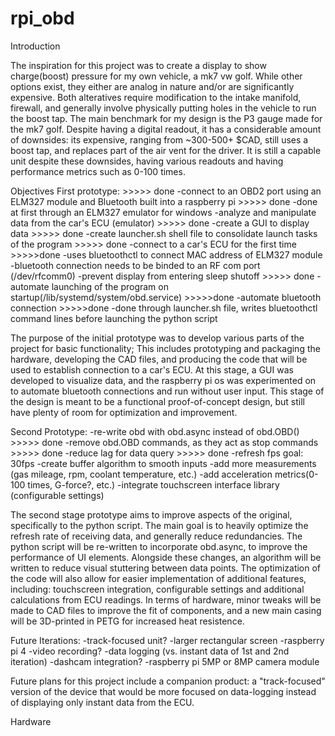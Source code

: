 # rpi_obd

Introduction 

The inspiration for this project was to create a display to show charge(boost) pressure for my own vehicle, a mk7 vw golf. While other options exist, they either are analog in nature and/or are significantly expensive. Both alteratives require modification to the intake manifold, firewall, and generally involve physically putting holes in the vehicle to run the boost tap. The main benchmark for my design is the P3 gauge made for the mk7 golf. Despite having a digital readout, it has a considerable amount of downsides: its expensive, ranging from ~300-500+ $CAD, still uses a boost tap, and replaces part of the air vent for the driver. It is still a capable unit despite these downsides, having various readouts and having performance metrics such as 0-100 times. 

Objectives
First prototype: >>>>> done 
-connect to an OBD2 port using an ELM327 module and Bluetooth built into a raspberry pi >>>>> done 
    -done at first through an ELM327 emulator for windows 
-analyze and manipulate data from the car's ECU (emulator) >>>>> done
-create a GUI to display data >>>>> done
-create launcher.sh shell file to consolidate launch tasks of the program >>>>> done 
-connect to a car's ECU for the first time >>>>>done 
    -uses bluetoothctl to connect MAC address of ELM327 module
    -bluetooth connection needs to be binded to an RF com port (/dev/rfcomm0)
-prevent display from entering sleep shutoff >>>>> done 
-automate launching of the program on startup(/lib/systemd/system/obd.service) >>>>>done 
-automate bluetooth connection >>>>>done 
    -done through launcher.sh file, writes bluetoothctl command lines before launching the python script 

The purpose of the initial prototype was to develop various parts of the project for basic functionality; This includes prototyping and packaging the hardware, developing the CAD files, and producing the code that will be used to establish connection to a car's ECU. At this stage, a GUI was developed to visualize data, and the raspberry pi os was experimented on to automate bluetooth connections and run without user input. This stage of the design is meant to be a functional proof-of-concept design, but still have plenty of room for optimization and improvement. 

Second Prototype:
-re-write obd with obd.async instead of obd.OBD() >>>>> done
    -remove obd.OBD commands, as they act as stop commands >>>>> done 
    -reduce lag for data query >>>>> done
    -refresh fps goal: 30fps 
    -create buffer algorithm to smooth inputs 
-add more measurements (gas mileage, rpm, coolant temperature, etc.)
-add acceleration metrics(0-100 times, G-force?, etc.)
-integrate touchscreen interface library (configurable settings)

The second stage prototype aims to improve aspects of the original, specifically to the python script. The main goal is to heavily optimize the refresh rate of receiving data, and generally reduce redundancies. The python script will be re-written to incorporate obd.async, to improve the performance of UI elements. Alongside these changes, an algorithm will be written to reduce visual stuttering between data points. The optimization of the code will also allow for easier implementation of additional features, including: touchscreen integration, configurable settings and additional calculations from ECU readings. In terms of hardware, minor tweaks will be made to CAD files to improve the fit of components, and a new main casing will be 3D-printed in PETG for increased heat resistence.

Future Iterations:
-track-focused unit?
    -larger rectangular screen
    -raspberry pi 4 
    -video recording? 
    -data logging (vs. instant data of 1st and 2nd iteration)
-dashcam integration?
    -raspberry pi 5MP or 8MP camera module

Future plans for this project include a companion product: a "track-focused" version of the device that would be more focused on data-logging instead of displaying only instant data from the ECU. 

Hardware  


